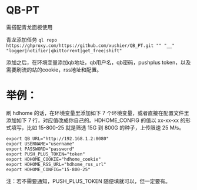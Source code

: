 # QB-PT

需搭配青龙面板使用

青龙添加任务
`ql repo https://ghproxy.com/https://github.com/xushier/QB_PT.git "" "__" "logger|notifier|qbittorrent|get_free|shift"`

添加之后，在环境变量添加qb地址，qb用户名，qb密码，pushplus token，以及需要刷流的站的cookie，rss地址和配置。

# 举例：
刷 hdhome 的话，在环境变量里添加如下 7 个环境变量，或者直接在配置文件里添加如下 7 行，对应值改成你自己的。HDHOME_CONFIG 的值以 xx-xx-xx 的形式填写，比如 15-800-25 就是筛选 15G 到 800G 的种子，上传限速 25 M/s。
```
export QB_URL="http://192.168.1.2:8080"
export USERNAME="username"
export PASSWORD="password"
export PUSH_PLUS_TOKEN="token"
export HDHOME_COOKIE="hdhome_cookie"
export HDHOME_RSS_URL="hdhome_rss_url"
export HDHOME_CONFIG="15-800-25"
```
注：若不需要通知，PUSH_PLUS_TOKEN 随便填就可以，但一定要有。
